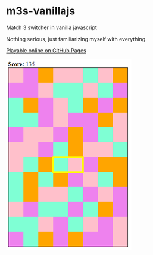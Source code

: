 # m3s-vanillajs
Match 3 switcher in vanilla javascript

Nothing serious, just familiarizing myself with everything.

[Playable online on GitHub Pages](https://danielmclaury.github.io/m3s-vanillajs/index.html)

![screenshot of game](screenshot.png)
